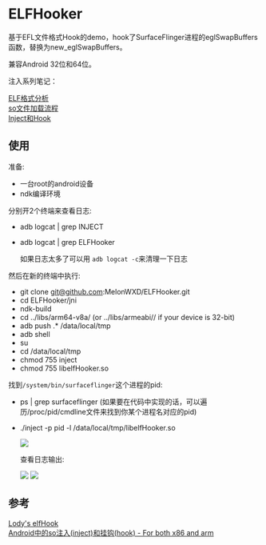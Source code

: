 # ELFHooker
基于EFL文件格式Hook的demo，hook了SurfaceFlinger进程的eglSwapBuffers函数，替换为new_eglSwapBuffers。

兼容Android 32位和64位。

注入系列笔记：  

[ELF格式分析](https://melonwxd.github.io/2017/11/19/inject-1-elf/)  
[so文件加载流程](https://melonwxd.github.io/2017/11/28/inject-2-so/)  
[Inject和Hook](https://melonwxd.github.io/2017/12/01/inject-3-hook/)  


## 使用
准备:
- 一台root的android设备
- ndk编译环境

分别开2个终端来查看日志:
- adb logcat | grep INJECT
- adb logcat | grep ELFHooker  

  如果日志太多了可以用 `adb logcat -c`来清理一下日志

然后在新的终端中执行:
- git clone git@github.com:MelonWXD/ELFHooker.git
- cd ELFHooker/jni
- ndk-build
- cd ../libs/arm64-v8a/ (or ../libs/armeabi// if your device is 32-bit)
- adb push .* /data/local/tmp
- adb shell
- su
- cd /data/local/tmp
- chmod 755 inject
- chmod 755 libelfHooker.so 

找到`/system/bin/surfaceflinger`这个进程的pid:
- ps | grep surfaceflinger (如果要在代码中实现的话，可以遍历/proc/pid/cmdline文件来找到你某个进程名对应的pid)
- ./inject -p pid -l /data/local/tmp/libelfHooker.so  

  ![](http://owu391pls.bkt.clouddn.com/cmdlog.png)  

  查看日志输出:  

  ![](http://owu391pls.bkt.clouddn.com/injectlog.png)
  ![](http://owu391pls.bkt.clouddn.com/hookerlog.png)





## 参考
[Lody's elfHook](https://github.com/asLody/ElfHook)  
[ Android中的so注入(inject)和挂钩(hook) - For both x86 and arm](http://blog.csdn.net/jinzhuojun/article/details/9900105)
